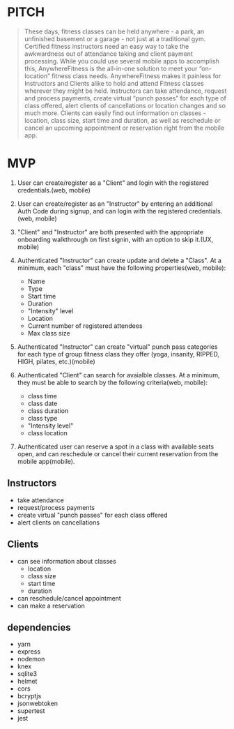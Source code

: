 # PITCH

> These days, fitness classes can be held anywhere - a park, an unfinished basement or a garage - not just at a traditional gym. Certified fitness instructors need an easy way to take the awkwardness out of attendance taking and client payment processing. While you could use several mobile apps to accomplish this, AnywhereFitness is the all-in-one solution to meet your “on-location” fitness class needs. AnywhereFitness makes it painless for Instructors and Clients alike to hold and attend Fitness classes wherever they might be held. Instructors can take attendance, request and process payments, create virtual “punch passes” for each type of class offered, alert clients of cancellations or location changes and so much more. Clients can easily find out information on classes - location, class size, start time and duration, as well as reschedule or cancel an upcoming appointment or reservation right from the mobile app.




# MVP
1. User can create/register as a "Client" and login with the registered credentials.(web, mobile)
2. User can create/register as an "Instructor" by entering an additional Auth Code during signup, and can login with the registered credentials.(web, mobile)

3. "Client" and "Instructor" are both presented with the appropriate onboarding walkthrough on first signin, with an option to skip it.(UX, mobile)

4. Authenticated "Instructor" can create update and delete a "Class". At a minimum, each "class" must have the following properties(web, mobile):
	* Name
	* Type
	* Start time
	* Duration
	* "Intensity" level
	* Location
	* Current number of registered attendees
	* Max class size

5. Authenticated "Instructor" can create "virtual" punch pass categories for each type of group fitness class they offer (yoga, insanity, RIPPED, HIGH, pilates, etc.)(mobile)

6. Authenticated "Client" can search for avaialble classes. At a minimum, they must be able to search by the following criteria(web, mobile):
	* class time
	* class date
	* class duration
	* class type
	* "Intensity level"
	* class location

7. Authenticated user can reserve a spot in a class with available seats open, and can reschedule or cancel their current reservation from the mobile app(mobile).




## Instructors
- take attendance
- request/process payments
- create virtual "punch passes" for each class offered
- alert clients on cancellations

## Clients
- can see information about classes
    - location
    - class size
    - start time
    - duration
- can reschedule/cancel appointment
- can make a reservation




## dependencies
- yarn
- express
- nodemon
- knex
- sqlite3
- helmet
- cors
- bcryptjs
- jsonwebtoken
- supertest
- jest
